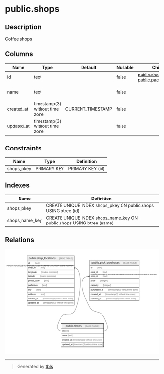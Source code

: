 # public.shops

## Description

Coffee shops

## Columns

| Name       | Type                           | Default           | Nullable | Children                                                                                            | Parents | Comment          |
| ---------- | ------------------------------ | ----------------- | -------- | --------------------------------------------------------------------------------------------------- | ------- | ---------------- |
| id         | text                           |                   | false    | [public.shop_locations](public.shop_locations.md) [public.pack_purchases](public.pack_purchases.md) |         | Coffee shop ID   |
| name       | text                           |                   | false    |                                                                                                     |         | Coffee shop name |
| created_at | timestamp(3) without time zone | CURRENT_TIMESTAMP | false    |                                                                                                     |         |                  |
| updated_at | timestamp(3) without time zone |                   | false    |                                                                                                     |         |                  |

## Constraints

| Name       | Type        | Definition       |
| ---------- | ----------- | ---------------- |
| shops_pkey | PRIMARY KEY | PRIMARY KEY (id) |

## Indexes

| Name           | Definition                                                            |
| -------------- | --------------------------------------------------------------------- |
| shops_pkey     | CREATE UNIQUE INDEX shops_pkey ON public.shops USING btree (id)       |
| shops_name_key | CREATE UNIQUE INDEX shops_name_key ON public.shops USING btree (name) |

## Relations

![er](public.shops.svg)

---

> Generated by [tbls](https://github.com/k1LoW/tbls)
